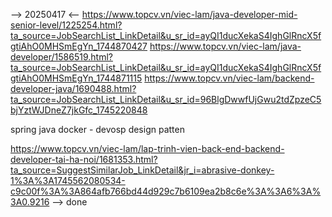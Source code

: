--> 20250417 <--
https://www.topcv.vn/viec-lam/java-developer-mid-senior-level/1225254.html?ta_source=JobSearchList_LinkDetail&u_sr_id=ayQI1ducXekaS4IghGlRncX5fgtiAhO0MHSmEgYn_1744870427
https://www.topcv.vn/viec-lam/java-developer/1586519.html?ta_source=JobSearchList_LinkDetail&u_sr_id=ayQI1ducXekaS4IghGlRncX5fgtiAhO0MHSmEgYn_1744871115
https://www.topcv.vn/viec-lam/backend-developer-java/1690488.html?ta_source=JobSearchList_LinkDetail&u_sr_id=96BlgDwwfUjGwu2tdZpzeC5bjYztWJDneZ7jkGfc_1745220848

spring 
java
docker - devosp
design patten

https://www.topcv.vn/viec-lam/lap-trinh-vien-back-end-backend-developer-tai-ha-noi/1681353.html?ta_source=SuggestSimilarJob_LinkDetail&jr_i=abrasive-donkey-1%3A%3A1745562080534-c9c00f%3A%3A864afb766bd44d929c7b6109ea2b8c6e%3A%3A6%3A%3A0.9216
--> done
